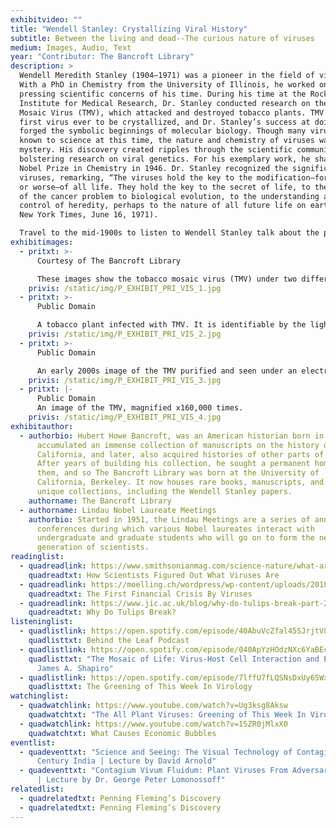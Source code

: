 ```yaml
---
exhibitvideo: ""
title: "Wendell Stanley: Crystallizing Viral History"
subtitle: Between the living and dead--The curious nature of viruses
medium: Images, Audio, Text
year: "Contributor: The Bancroft Library"
description: >
  Wendell Meredith Stanley (1904–1971) was a pioneer in the field of virology.
  With a PhD in Chemistry from the University of Illinois, he worked on many
  pressing scientific concerns of his time. During his time at the Rockefeller
  Institute for Medical Research, Dr. Stanley conducted research on the Tobacco
  Mosaic Virus (TMV), which attacked and destroyed tobacco plants. TMV was the
  first virus ever to be crystallized, and Dr. Stanley’s success at doing so
  forged the symbolic beginnings of molecular biology. Though many viruses were
  known to science at this time, the nature and chemistry of viruses was a
  mystery. His discovery created ripples through the scientific community,
  bolstering research on viral genetics. For his exemplary work, he shared the
  Nobel Prize in Chemistry in 1946. Dr. Stanley recognized the significance of
  viruses, remarking, “The viruses hold the key to the modification—for better
  or worse—of all life. They hold the key to the secret of life, to the solution
  of the cancer problem to biological evolution, to the understanding and
  control of heredity, perhaps to the nature of all future life on earth” (The
  New York Times, June 16, 1971).

  Travel to the mid-1900s to listen to Wendell Stanley talk about the philosophy and chemistry of viruses, and look at the virus that changed history.
exhibitimages:
  - pritxt: >-
      Courtesy of The Bancroft Library 

      These images show the tobacco mosaic virus (TMV) under two different magnifications. Even under an electron microscope, with the virus magnified 20,000 times, the structure of these microorganisms is indiscernible. Taken in 1948, this photo came 13 years after Wendell Stanley’s crystallization of the virus. To find the molecular components of a virus, without even these highly magnified images, was a true feat in the history of science. Stanley’s discovery that the virus consisted of proteins and RNA (ribonucleic acid) paved the way for the future of virology.
    privis: /static/img/P_EXHIBIT_PRI_VIS_1.jpg
  - pritxt: >-
      Public Domain

      A tobacco plant infected with TMV. It is identifiable by the lighter green colour spreading into the leaves.
    privis: /static/img/P_EXHIBIT_PRI_VIS_2.jpg
  - pritxt: >-
      Public Domain

      An early 2000s image of the TMV purified and seen under an electron microscope.
    privis: /static/img/P_EXHIBIT_PRI_VIS_3.jpg
  - pritxt: |-
      Public Domain
      An image of the TMV, magnified x160,000 times.
    privis: /static/img/P_EXHIBIT_PRI_VIS_4.jpg
exhibitauthor:
  - authorbio: Hubert Howe Bancroft, was an American historian born in 1832,
      accumulated an immense collection of manuscripts on the history of
      California, and later, also acquired histories of other parts of the US.
      After years of building his collection, he sought a permanent home for
      them, and so The Bancroft Library was born at the University of
      California, Berkeley. It now houses rare books, manuscripts, and other
      unique collections, including the Wendell Stanley papers.
    authorname: The Bancroft Library
  - authorname: Lindau Nobel Laureate Meetings
    authorbio: Started in 1951, the Lindau Meetings are a series of annual
      conferences during which various Nobel laureates interact with
      undergraduate and graduate students who will go on to form the next
      generation of scientists.
readinglist:
  - quadreadlink: https://www.smithsonianmag.com/science-nature/what-are-viruses-history-tobacco-mosaic-disease-180974480/
    quadreadtxt: How Scientists Figured Out What Viruses Are
  - quadreadlink: https://moelling.ch/wordpress/wp-content/uploads/2018/01/Rev_Roum-_Tulipomania-3.pdf
    quadreadtxt: The First Financial Crisis By Viruses
  - quadreadlink: https://www.jic.ac.uk/blog/why-do-tulips-break-part-2/
    quadreadtxt: Why Do Tulips Break?
listeninglist:
  - quadlistlink: https://open.spotify.com/episode/40AbuVcZfal45SJrjtV8HL
    quadlisttxt: Behind the Leaf Podcast
  - quadlistlink: https://open.spotify.com/episode/040ApYzHOdzNXc6YaBEcv9
    quadlisttxt: "The Mosaic of Life: Virus-Host Cell Interaction and Evolution with
      James A. Shapiro"
  - quadlistlink: https://open.spotify.com/episode/7lffU7fLQSNsDxUy65WxDi
    quadlisttxt: The Greening of This Week In Virology
watchinglist:
  - quadwatchlink: https://www.youtube.com/watch?v=Ug3ksg8Aksw
    quadwatchtxt: "The All Plant Viruses: Greening of This Week In Virology"
  - quadwatchlink: https://www.youtube.com/watch?v=I5ZR0jMlxX0
    quadwatchtxt: What Causes Economic Bubbles
eventlist:
  - quadeventtxt: "Science and Seeing: The Visual Technology of Contagion in 19th
      Century India | Lecture by David Arnold"
  - quadeventtxt: "Contagium Vivum Fluidum: Plant Viruses From Adversaries To Allies
      | Lecture by Dr. George Peter Lomonossoff"
relatedlist:
  - quadrelatedtxt: Penning Fleming’s Discovery
  - quadrelatedtxt: Penning Fleming’s Discovery
---
```

